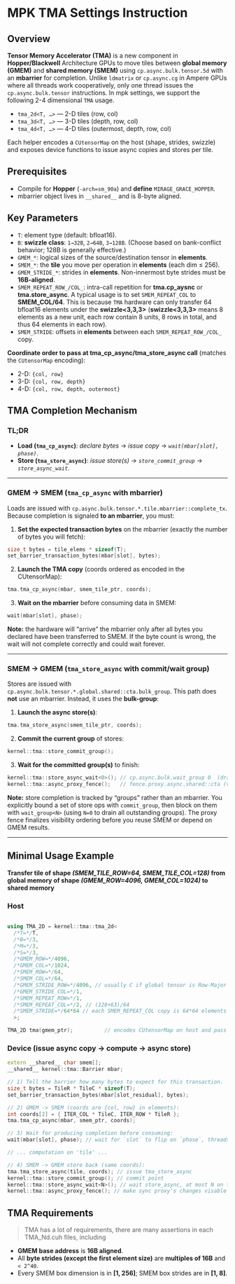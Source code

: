 # MPK TMA Settings Instruction

## Overview

**Tensor Memory Accelerator (TMA)** is a new component in **Hopper/Blackwell** Architecture GPUs to move tiles between **global memory (GMEM)** and **shared memory (SMEM)** using `cp.async.bulk.tensor.5d` with an **mbarrier** for completion. Unlike `ldmatrix` or `cp.async.cg` in Ampere GPUs where all threads work cooperatively, only one thread issues the `cp.async.bulk.tensor` instructions. In mpk settings, we support the following 2-4 dimensional `TMA` usage.

* `tma_2d<T, …>` — 2-D tiles (row, col)
* `tma_3d<T, …>` — 3-D tiles (depth, row, col)
* `tma_4d<T, …>` — 4-D tiles (outermost, depth, row, col)

Each helper encodes a `CUtensorMap` on the host (shape, strides, swizzle) and exposes device functions to issue async copies and stores per tile.

## Prerequisites

* Compile for **Hopper** (`-arch=sm_90a`) and **define** `MIRAGE_GRACE_HOPPER`.
* mbarrier object lives in `__shared__` and is 8-byte aligned.


## Key Parameters

* `T`: element type (default: bfloat16).
* `B`: **swizzle class**: `1→32B`, `2→64B`, `3→128B`. (Choose based on bank-conflict behavior; 128B is generally effective.)
* `GMEM_*`: logical sizes of the source/destination tensor in **elements**.
* `SMEM_*`: the **tile** you move per operation in **elements** (each dim ≤ 256).
* `GMEM_STRIDE_*`: strides in **elements**. Non-innermost byte strides must be **16B-aligned**.
* `SMEM_REPEAT_ROW_/COL_`: intra-call repetition for **tma.cp_aysnc** or **tma.store_async**. A typical usage is to set `SMEM_REPEAT_COL` to **SMEM_COL/64**. This is because `TMA` hardware can only transfer 64 bfloat16 elements under the **swizzle<3,3,3>** (**swizzle<3,3,3>** means 8 elements as a new unit, each row contain 8 units, 8 rows in total, and thus 64 elements in each row).
* `SMEM_STRIDE`: offsets in **elements** between each  `SMEM_REPEAT_ROW_/COL_` copy.

**Coordinate order to pass at tma_cp_async/tma_store_async call** (matches the `CUtensorMap` encoding):

* 2-D: `{col, row}`
* 3-D: `{col, row, depth}`
* 4-D: `{col, row, depth, outermost}`

## TMA Completion Mechanism
### TL;DR

* **Load (`tma_cp_async`)**: *declare bytes* → *issue copy* → *`wait(mbar[slot], phase)`*.
* **Store (`tma_store_async`)**: *issue store(s)* → *`store_commit_group`* → *`store_async_wait`*.

---
### GMEM → SMEM (`tma_cp_async` with **mbarrier**)

Loads are issued with `cp.async.bulk.tensor.*.tile.mbarrier::complete_tx`.
Because completion is signaled **to an mbarrier**, you must:

1. **Set the expected transaction bytes** on the mbarrier (exactly the number of bytes you will fetch):

```cpp
size_t bytes = tile_elems * sizeof(T); 
set_barrier_transaction_bytes(mbar[slot], bytes);    
```

2. **Launch the TMA copy** (coords ordered as encoded in the CUtensorMap):

```cpp
tma.tma_cp_async(mbar, smem_tile_ptr, coords);
```

3. **Wait on the mbarrier** before consuming data in SMEM:

```cpp
wait(mbar[slot], phase);
```

**Note:** the hardware will “arrive” the mbarrier only after all bytes you declared have been transferred to SMEM. If the byte count is wrong, the wait will not complete correctly and could wait forever.

---

### SMEM → GMEM (`tma_store_async` with **commit/wait group**)

Stores are issued with `cp.async.bulk.tensor.*.global.shared::cta.bulk_group`.
This path does **not** use an mbarrier. Instead, it uses the **bulk-group**:

1. **Launch the async store(s)**:

```cpp
tma.tma_store_async(smem_tile_ptr, coords);
```

2. **Commit the current group** of stores:

```cpp
kernel::tma::store_commit_group();
```

3. **Wait for the committed group(s)** to finish:

```cpp
kernel::tma::store_async_wait<0>(); // cp.async.bulk.wait_group 0  (drains all)
kernel::tma::async_proxy_fence();   // fence.proxy.async.shared::cta (visibility)
```

**Note:** store completion is tracked by “groups” rather than an mbarrier. You explicitly bound a set of store ops with `commit_group`, then block on them with `wait_group<N>` (using `N=0` to drain all outstanding groups). The proxy fence finalizes visibility ordering before you reuse SMEM or depend on GMEM results.

---


## Minimal Usage Example
 **Transfer tile of shape *(SMEM_TILE_ROW=64, SMEM_TILE_COL=128)* from global memory of shape *(GMEM_ROW=4096, GMEM_COL=1024)* to shared memory**
### Host 

```cpp

using TMA_2D = kernel::tma::tma_2d<
  /*T=*/T, 
  /*B=*/3, 
  /*M=*/3, 
  /*S=*/3,
  /*GMEM_ROW=*/4096, 
  /*GMEM_COL=*/1024,
  /*SMEM_ROW=*/64, 
  /*SMEM_COL=*/64,
  /*GMEM_STRIDE_ROW=*/4096, // usually C if global tensor is Row-Major 
  /*GMEM_STRIDE_COL=*/1,
  /*SMEM_REPEAT_ROW=*/1, 
  /*SMEM_REPEAT_COL=*/2, // (128+63)/64
  /*SMEM_STRIDE=*/64*64 // each SMEM_REPEAT_COL copy is 64*64 elements continuously in raw memory
  >;

TMA_2D tma(gmem_ptr);          // encodes CUtensorMap on host and pass into kernels
```

### Device (issue async copy → compute → async store)

```cpp
extern __shared__ char smem[];
__shared__ kernel::tma::Barrier mbar;

// 1) Tell the barrier how many bytes to expect for this transaction.
size_t bytes = TileR * TileC * sizeof(T);
set_barrier_transaction_bytes(mbar[slot_residual], bytes);

// 2) GMEM -> SMEM (coords are {col, row} in elements):
int coords[2] = { ITER_COL * TileC, ITER_ROW * TileR };
tma.tma_cp_async(mbar, smem_ptr, coords);

// 3) Wait for producing completion before consuming:
wait(mbar[slot], phase); // wait for `slot` to flip on `phase`, threads wait until **internal phase != phase**

// ... computation on 'tile' ...

// 4) SMEM -> GMEM store back (same coords):
tma.tma_store_async(tile, coords); // issue tma_store_async
kernel::tma::store_commit_group(); // commit point
kernel::tma::store_async_wait<N>(); // wait store_async, at most N on the fly 
kernel::tma::async_proxy_fence(); // make sync proxy's changes visable to async proxies 
```

## TMA Requirements
> TMA has a lot of requirements, there are many assertions in each TMA_Nd.cuh files, including
* **GMEM base address** is **16B aligned**.
* All **byte strides (except the first element size)** are **multiples of 16B** and `< 2^40`.
* Every SMEM box dimension is in **\[1, 256]**; SMEM box strides are in **\[1, 8]**.



